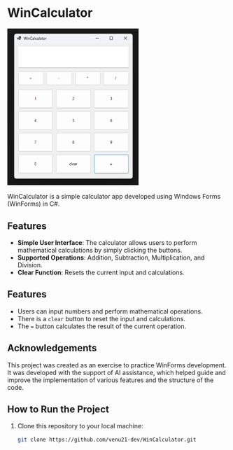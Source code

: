 # WinCalculator

<img src="WinCalculator_Preview.png" width="300px">

WinCalculator is a simple calculator app developed using Windows Forms (WinForms) in C#.

## Features

- **Simple User Interface**: The calculator allows users to perform mathematical calculations by simply clicking the buttons.
- **Supported Operations**: Addition, Subtraction, Multiplication, and Division.
- **Clear Function**: Resets the current input and calculations.

## Features

- Users can input numbers and perform mathematical operations.
- There is a `clear` button to reset the input and calculations.
- The `=` button calculates the result of the current operation.

## Acknowledgements
This project was created as an exercise to practice WinForms development. It was developed with the support of AI assistance, which helped guide and improve the implementation of various features and the structure of the code.

## How to Run the Project

1. Clone this repository to your local machine:
   
   ```bash
   git clone https://github.com/venu21-dev/WinCalculator.git
